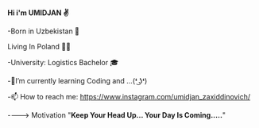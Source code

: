 **Hi i'm UMIDJAN ✌** 

-Born in Uzbekistan 👶

Living In Poland 🏃🏻

-University: Logistics Bachelor 🎓

-🌱I’m currently learning Coding and ...(❛ ͜ʖ❛)

-📫 How to reach me: https://www.instagram.com/umidjan_zaxiddinovich/

----> Motivation "**Keep Your Head Up... Your Day Is Coming.....**"
